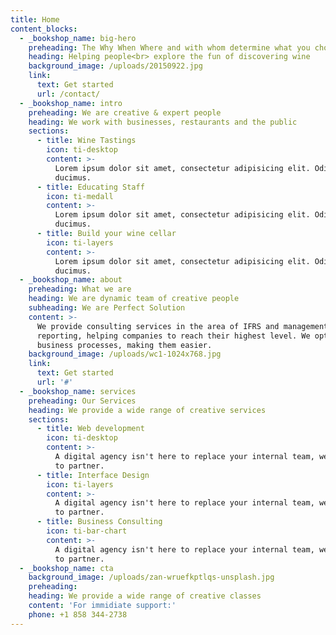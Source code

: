 ```yaml
---
title: Home
content_blocks:
  - _bookshop_name: big-hero
    preheading: The Why When Where and with whom determine what you choose
    heading: Helping people<br> explore the fun of discovering wine
    background_image: /uploads/20150922.jpg
    link:
      text: Get started
      url: /contact/
  - _bookshop_name: intro
    preheading: We are creative & expert people
    heading: We work with businesses, restaurants and the public
    sections:
      - title: Wine Tastings
        icon: ti-desktop
        content: >-
          Lorem ipsum dolor sit amet, consectetur adipisicing elit. Odit,
          ducimus.
      - title: Educating Staff
        icon: ti-medall
        content: >-
          Lorem ipsum dolor sit amet, consectetur adipisicing elit. Odit,
          ducimus.
      - title: Build your wine cellar
        icon: ti-layers
        content: >-
          Lorem ipsum dolor sit amet, consectetur adipisicing elit. Odit,
          ducimus.
  - _bookshop_name: about
    preheading: What we are
    heading: We are dynamic team of creative people
    subheading: We are Perfect Solution
    content: >-
      We provide consulting services in the area of IFRS and management
      reporting, helping companies to reach their highest level. We optimize
      business processes, making them easier.
    background_image: /uploads/wc1-1024x768.jpg
    link:
      text: Get started
      url: '#'
  - _bookshop_name: services
    preheading: Our Services
    heading: We provide a wide range of creative services
    sections:
      - title: Web development
        icon: ti-desktop
        content: >-
          A digital agency isn't here to replace your internal team, we're here
          to partner.
      - title: Interface Design
        icon: ti-layers
        content: >-
          A digital agency isn't here to replace your internal team, we're here
          to partner.
      - title: Business Consulting
        icon: ti-bar-chart
        content: >-
          A digital agency isn't here to replace your internal team, we're here
          to partner.
  - _bookshop_name: cta
    background_image: /uploads/zan-wruefkptlqs-unsplash.jpg
    preheading:
    heading: We provide a wide range of creative classes
    content: 'For immidiate support:'
    phone: +1 858 344-2738
---
```

